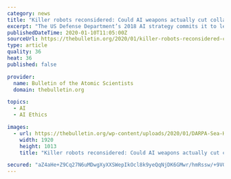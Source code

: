 ```yaml
---
category: news
title: "Killer robots reconsidered: Could AI weapons actually cut collateral damage?"
excerpt: "The US Defense Department’s 2018 AI strategy commits it to lead internationally in military ethics and AI safety, including by developing specific AI applications that would reduce the risk of civilian casualties. There’s no visible evidence yet of the Defense Department starting an initiative to meet this commitment, but other nations have ..."
publishedDateTime: 2020-01-10T11:05:00Z
sourceUrl: https://thebulletin.org/2020/01/killer-robots-reconsidered-could-ai-weapons-actually-cut-collateral-damage/
type: article
quality: 36
heat: 36
published: false

provider:
  name: Bulletin of the Atomic Scientists
  domain: thebulletin.org

topics:
  - AI
  - AI Ethics

images:
  - url: https://thebulletin.org/wp-content/uploads/2020/01/DARPA-Sea-Hunter-autonomous-ship.jpg
    width: 1920
    height: 1013
    title: "Killer robots reconsidered: Could AI weapons actually cut collateral damage?"

secured: "aZ4aHe+Z9Cq27N6uMDwgXyXXSWepIkOcl8k9yeQqNjDK6GMwr/hmRssw/+9VGKe60rvC+2GUCUDk2GnJuOTXb69010QA1whcEeLZa5XN0tBrcV7W4oblP6DmWN8iVm8h0E1Nwe2IbDeAcBaXBV29JeAWlr/bKKF3AeXCftjbAjMtwpQHrOIAb/M4FUCKUsv9o1J5dCS2DvkcpMAa9gNmRdIMgeG2iPUo1hx6srAdO4P0avRKko7L732u484PVafJDek0d5PeYCr0BYYJq8LchidPoe4mkQL4O73PK8sXirw=;raNjprMEtrheGqAuGVhwDA=="
---
```


